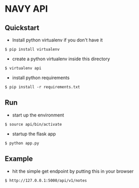 # NAVY API

## Quickstart
* Install python virtualenv if you don't have it
```
$ pip install virtualenv
```
* create a python virtualenv inside this directory
```
$ virtualenv api
```
* install python requirements
```
$ pip install -r requirements.txt
```

## Run
* start up the environment
```
$ source api/bin/activate
```
* startup the flask app
```
$ python app.py
```

## Example
* hit the simple get endpoint by putting this in your browser
```
$ http://127.0.0.1:5000/api/v1/notes
```
